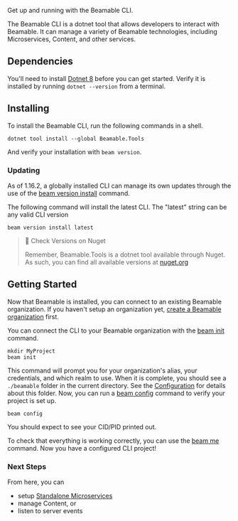 Get up and running with the Beamable CLI.

The Beamable CLI is a dotnet tool that allows developers to interact with Beamable. It can manage a variety of Beamable technologies, including Microservices, Content, and other services. 

## Dependencies
You'll need to install [Dotnet 8](https://dotnet.microsoft.com/en-us/download/dotnet/8.0) before you can get started. 
Verify it is installed by running `dotnet --version` from a terminal.

## Installing

To install the Beamable CLI, run the following commands in a shell.

```shell
dotnet tool install --global Beamable.Tools
```

And verify your installation with `beam version`.

### Updating
As of 1.16.2, a globally installed CLI can manage its own updates through the use of the [beam version install](doc:cli-version-install) command.

The following command will install the latest CLI. The "latest" string can be any valid CLI version
```shell
beam version install latest
```

> 📘 Check Versions on Nuget
>
> Remember, Beamable.Tools is a dotnet tool available through Nuget. As such, you can find all available versions at [nuget.org](https://www.nuget.org/packages/Beamable.Tools) 


## Getting Started

Now that Beamable is installed, you can connect to an existing Beamable organization. If you haven't setup an organization yet, [create a Beamable organization](https://beta-portal.beamable.com/signup/registration/) first. 

You can connect the CLI to your Beamable organization with the [beam init](doc:cli-init) command. 

```shell
mkdir MyProject
beam init
```

This command will prompt you for your organization's alias, your credentials, and which realm to use. When it is complete, you should see a `./beamable` folder in the current directory. See the [Configuration](doc:cli-configuration) for details about this folder. Now, you can run a [beam config](doc:cli-config) command to verify your project is set up.

```shell
beam config
```
You should expect to see your CID/PID printed out. 

To check that everything is working correctly, you can use the [beam me](doc:cli-me) command. Now you have a configured CLI project! 

### Next Steps

From here, you can
- setup [Standalone Microservices](doc:cli-microservices)
- manage Content, or
- listen to server events